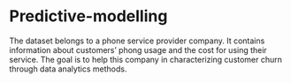 # Predictive-modelling
The dataset belongs to a phone service provider company. It contains information about customers’ phong usage and the cost for using their service. The goal is to help this company in characterizing customer churn through data analytics methods. 
